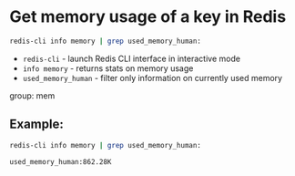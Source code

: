 # Get memory usage of a key in Redis

```bash
redis-cli info memory | grep used_memory_human:
```

- `redis-cli` - launch Redis CLI interface in interactive mode
- `info memory` - returns stats on memory usage
- `used_memory_human` - filter only information on currently used memory

group: mem

## Example: 
```bash
redis-cli info memory | grep used_memory_human:
```
```
used_memory_human:862.28K
```

